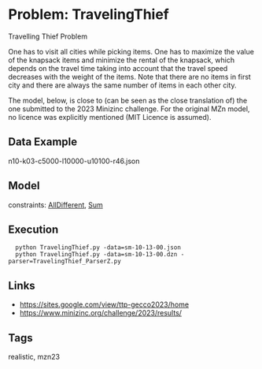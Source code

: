 # Problem: TravelingThief

Travelling Thief Problem

One has to visit all cities while picking items.
One has to maximize the value of the knapsack items and minimize the rental of the knapsack,
which depends on the travel time taking into account that the travel speed decreases with the weight of the items.
Note that there are no items in first city and there are always the same number of items in each other city.

The model, below, is close to (can be seen as the close translation of) the one submitted to the 2023 Minizinc challenge.
For the original MZn model, no licence was explicitly mentioned (MIT Licence is assumed).

## Data Example
  n10-k03-c5000-l10000-u10100-r46.json

## Model
  constraints: [AllDifferent](https://pycsp.org/documentation/constraints/AllDifferent), [Sum](https://pycsp.org/documentation/constraints/Sum)

## Execution
```
  python TravelingThief.py -data=sm-10-13-00.json
  python TravelingThief.py -data=sm-10-13-00.dzn -parser=TravelingThief_ParserZ.py
```

## Links
  - https://sites.google.com/view/ttp-gecco2023/home
  - https://www.minizinc.org/challenge/2023/results/

## Tags
  realistic, mzn23
